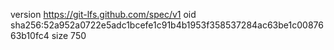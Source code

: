 version https://git-lfs.github.com/spec/v1
oid sha256:52a952a0722e5adc1bcefe1c91b4b1953f358537284ac63be1c0087663b10fc4
size 750
